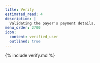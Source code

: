 ```yaml
---
title: Verify
estimated_read: 4
description: |
  Validating the payer's payment details.
menu_order: 2700
icon:
  content: verified_user
  outlined: true
---
```


{% include verify.md %}
